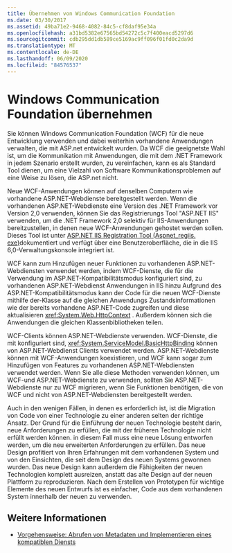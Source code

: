 ```yaml
---
title: Übernehmen von Windows Communication Foundation
ms.date: 03/30/2017
ms.assetid: 49ba71e2-9468-4082-84c5-cf8daf95e34a
ms.openlocfilehash: a31bd5382e67565bd54272c5c7f400eacd5297d6
ms.sourcegitcommit: cdb295dd1db589ce5169ac9ff096f01fd0c2da9d
ms.translationtype: MT
ms.contentlocale: de-DE
ms.lasthandoff: 06/09/2020
ms.locfileid: "84576537"
---
```

# <a name="adopt-windows-communication-foundation"></a>Windows Communication Foundation übernehmen

Sie können Windows Communication Foundation (WCF) für die neue Entwicklung verwenden und dabei weiterhin vorhandene Anwendungen verwalten, die mit ASP.net entwickelt wurden. Da WCF die geeignetste Wahl ist, um die Kommunikation mit Anwendungen, die mit dem .NET Framework in jedem Szenario erstellt wurden, zu vereinfachen, kann es als Standard Tool dienen, um eine Vielzahl von Software Kommunikationsproblemen auf eine Weise zu lösen, die ASP.net nicht.

Neue WCF-Anwendungen können auf denselben Computern wie vorhandene ASP.NET-Webdienste bereitgestellt werden. Wenn die vorhandenen ASP.NET-Webdienste eine Version des .NET Framework vor Version 2,0 verwenden, können Sie das Registrierungs Tool "ASP.NET IIS" verwenden, um die .NET Framework 2,0 selektiv für IIS-Anwendungen bereitzustellen, in denen neue WCF-Anwendungen gehostet werden sollen. Dieses Tool ist unter [ASP.NET IIS Registration Tool (Aspnet_regiis. exe)](https://docs.microsoft.com/previous-versions/dotnet/netframework-3.5/k6h9cz8h(v=vs.90))dokumentiert und verfügt über eine Benutzeroberfläche, die in die IIS 6,0-Verwaltungskonsole integriert ist.

WCF kann zum Hinzufügen neuer Funktionen zu vorhandenen ASP.NET-Webdiensten verwendet werden, indem WCF-Dienste, die für die Verwendung im ASP.NET-Kompatibilitätsmodus konfiguriert sind, zu vorhandenen ASP.NET-Webdienst Anwendungen in IIS hinzu Aufgrund des ASP.NET-Kompatibilitätsmodus kann der Code für die neuen WCF-Dienste mithilfe der-Klasse auf die gleichen Anwendungs Zustandsinformationen wie der bereits vorhandene ASP.NET-Code zugreifen und diese aktualisieren <xref:System.Web.HttpContext> . Außerdem können sich die Anwendungen die gleichen Klassenbibliotheken teilen.

WCF-Clients können ASP.NET-Webdienste verwenden. WCF-Dienste, die mit konfiguriert sind, <xref:System.ServiceModel.BasicHttpBinding> können von ASP.NET-Webdienst Clients verwendet werden. ASP.NET-Webdienste können mit WCF-Anwendungen koexistieren, und WCF kann sogar zum Hinzufügen von Features zu vorhandenen ASP.NET-Webdiensten verwendet werden. Wenn Sie alle diese Methoden verwenden können, um WCF-und ASP.NET-Webdienste zu verwenden, sollten Sie ASP.NET-Webdienste nur zu WCF migrieren, wenn Sie Funktionen benötigen, die von WCF und nicht von ASP.NET-Webdiensten bereitgestellt werden.

Auch in den wenigen Fällen, in denen es erforderlich ist, ist die Migration von Code von einer Technologie zu einer anderen selten der richtige Ansatz. Der Grund für die Einführung der neuen Technologie besteht darin, neue Anforderungen zu erfüllen, die mit der früheren Technologie nicht erfüllt werden können. in diesem Fall muss eine neue Lösung entworfen werden, um die neu erweiterten Anforderungen zu erfüllen. Das neue Design profitiert von Ihren Erfahrungen mit dem vorhandenen System und von den Einsichten, die seit dem Design des neuen Systems gewonnen wurden. Das neue Design kann außerdem die Fähigkeiten der neuen Technologien komplett ausreizen, anstatt das alte Design auf der neuen Plattform zu reproduzieren. Nach dem Erstellen von Prototypen für wichtige Elemente des neuen Entwurfs ist es einfacher, Code aus dem vorhandenen System innerhalb der neuen zu verwenden.

## <a name="see-also"></a>Weitere Informationen

- [Vorgehensweise: Abrufen von Metadaten und Implementieren eines kompatiblen Diensts](how-to-retrieve-metadata-and-implement-a-compliant-service.md)
